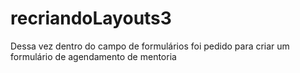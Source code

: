 # recriandoLayouts3
Dessa vez dentro do campo de formulários foi pedido para criar um formulário de agendamento de mentoria
